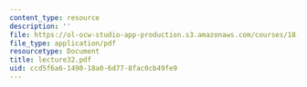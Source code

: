 ```yaml
---
content_type: resource
description: ''
file: https://ol-ocw-studio-app-production.s3.amazonaws.com/courses/18-704-seminar-in-algebra-and-number-theory-rational-points-on-elliptic-curves-fall-2004/ccd5f6a6149018a06d778fac0cb49fe9_lecture32.pdf
file_type: application/pdf
resourcetype: Document
title: lecture32.pdf
uid: ccd5f6a6-1490-18a0-6d77-8fac0cb49fe9
---
```

